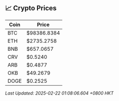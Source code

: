 ## 📈 Crypto Prices

| Coin | Price |
| ---- | ----- |
| BTC | $98386.8384 |
| ETH | $2735.2758 |
| BNB | $657.0657 |
| CRV | $0.5240 |
| ARB | $0.4877 |
| OKB | $49.2679 |
| DOGE | $0.2525 |

_Last Updated: 2025-02-22 01:08:06.604 +0800 HKT_